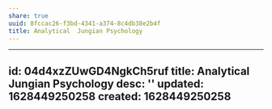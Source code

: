 ```yaml
---
share: true
uuid: 8fccac26-f3bd-4341-a374-8c4db38e2b4f
title: Analytical  Jungian Psychology
---
```

---
id: 04d4xzZUwGD4NgkCh5ruf
title: Analytical  Jungian Psychology
desc: ''
updated: 1628449250258
created: 1628449250258
---

